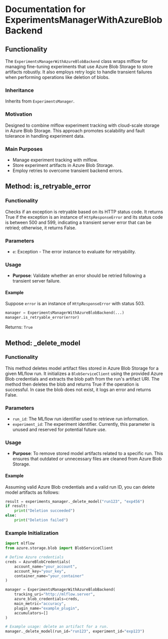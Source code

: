 # Documentation for ExperimentsManagerWithAzureBlobBackend

## Functionality
The `ExperimentsManagerWithAzureBlobBackend` class wraps mlflow for managing fine-tuning experiments that use Azure Blob Storage to store artifacts robustly. It also employs retry logic to handle transient failures when performing operations like deletion of blobs.

### Inheritance
Inherits from `ExperimentsManager`.

### Motivation
Designed to combine mlflow experiment tracking with cloud-scale storage in Azure Blob Storage. This approach promotes scalability and fault tolerance in handling experiment data.

### Main Purposes
- Manage experiment tracking with mlflow.
- Store experiment artifacts in Azure Blob Storage.
- Employ retries to overcome transient backend errors.

## Method: is_retryable_error

### Functionality
Checks if an exception is retryable based on its HTTP status code. It returns True if the exception is an instance of `HttpResponseError` and its status code is between 500 and 599, indicating a transient server error that can be retried; otherwise, it returns False.

### Parameters
- `e`: Exception - The error instance to evaluate for retryability.

### Usage
- **Purpose**: Validate whether an error should be retried following a transient server failure.

#### Example
Suppose `error` is an instance of `HttpResponseError` with status 503.

```python
manager = ExperimentsManagerWithAzureBlobBackend(...)
manager.is_retryable_error(error)
```
Returns: `True`

## Method: _delete_model

### Functionality
This method deletes model artifact files stored in Azure Blob Storage for a given MLflow run. It initializes a `BlobServiceClient` using the provided Azure Blob credentials and extracts the blob path from the run's artifact URI. The method then deletes the blob and returns True if the operation is successful. In case the blob does not exist, it logs an error and returns False.

### Parameters
- `run_id`: The MLflow run identifier used to retrieve run information.
- `experiment_id`: The experiment identifier. Currently, this parameter is unused and reserved for potential future use.

### Usage
- **Purpose**: To remove stored model artifacts related to a specific run. This ensures that outdated or unnecessary files are cleaned from Azure Blob Storage.

#### Example
Assuming valid Azure Blob credentials and a valid run ID, you can delete model artifacts as follows:

```python
result = experiments_manager._delete_model("run123", "exp456")
if result:
    print("Deletion succeeded")
else:
    print("Deletion failed")
```

### Example Initialization
```python
import mlflow
from azure.storage.blob import BlobServiceClient

# Define Azure credentials
creds = AzureBlobCredentials(
    account_name="your_account",
    account_key="your_key",
    container_name="your_container"
)

manager = ExperimentsManagerWithAzureBlobBackend(
    tracking_uri="http://mlflow.server",
    azure_blob_credentials=creds,
    main_metric="accuracy",
    plugin_name="example_plugin",
    accumulators=[]
)

# Example usage: delete an artifact for a run.
manager._delete_model(run_id="run123", experiment_id="exp123")
```